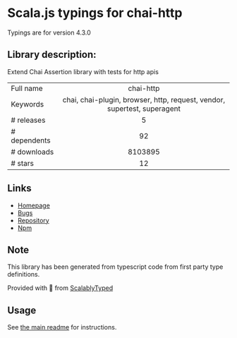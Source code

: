 
# Scala.js typings for chai-http

Typings are for version 4.3.0

## Library description:
Extend Chai Assertion library with tests for http apis

|                    |                 |
| ------------------ | :-------------: |
| Full name          | chai-http |
| Keywords           | chai, chai-plugin, browser, http, request, vendor, supertest, superagent |
| # releases         | 5 |
| # dependents       | 92 |
| # downloads        | 8103895 |
| # stars            | 12 |

## Links
- [Homepage](https://github.com/chaijs/chai-http#readme)
- [Bugs](https://github.com/chaijs/chai-http/issues)
- [Repository](https://github.com/chaijs/chai-http)
- [Npm](https://www.npmjs.com/package/chai-http)
    


## Note
This library has been generated from typescript code from first party type definitions.

Provided with :purple_heart: from [ScalablyTyped](https://github.com/oyvindberg/ScalablyTyped)

## Usage
See [the main readme](../../readme.md) for instructions.


